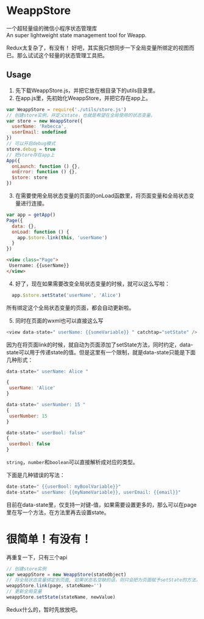 # WeappStore
 一个超轻量级的微信小程序状态管理库  
An super lightweight state management tool for Weapp.

Redux太复杂了，有没有！
好吧，其实我只想同步一下全局变量所绑定的视图而已。那么试试这个轻量的状态管理工具把。

## Usage
1. 先下载WeappStore.js，并把它放在根目录下的utils目录里。
2. 在app.js里，先初始化WeappStore，并把它存在app上。
```javascript
var WeappStore = require('./utils/store.js')
// 创建store实例，并定义state，也就是希望在全局使用的状态变量。
var store = new WeappStore({
  userName: 'Rebecca',
  userEmail: undefined
})
// 可以开启debug模式
store.debug = true
// 把store存在app上
App({
  onLaunch: function () {},
  onError: function () {},
  $store: store
})
```
3. 在需要使用全局状态变量的页面的onLoad函数里，将页面变量和全局状态变量进行连接。
```javascript
var app = getApp()
Page({
  data: {},
  onLoad: function () {
    app.$store.link(this, 'userName')
  }
})
```
```html
<view class="Page">
 Username: {{userName}}
</view>
```
4. 好了，现在如果需要改变全局状态变量的时候，就可以这么写啦：
```javascript
  app.$store.setState('userName', 'Alice')
```
所有绑定这个全局状态变量的页面，都会自动更新啦。

5. 同时在页面的wxml也可以直接这么写
```javascript
<view data-state=" userName: {{someVariable}} " catchtap="setState" />
```
因为在将页面link的时候，就自动为页面添加了setState方法，同时约定，data-state可以用于传递state的值。但是这里有一个限制，就是data-state只能是下面几种形式：
```javascript
data-state=" userName: Alice "

{
 userName: 'Alice'
}

data-state=" userNumber: 15 "
{
 userNumber: 15
}

date-state=" userBool: false"
{
 userBool: false
}
```
`string`，`number`和`boolean`可以直接解析成对应的类型。

下面是几种错误的写法：
```javascript
date-state=" {{userBool: myBoolVariable}}"
date-state=" userName: {{myNameVariable}}, userEmail: {{email}}"
```
目前在data-state里，仅支持一对键-值，如果需要设置更多的，那么可以在page里在写一个方法，在方法里再去设置state。


# 很简单！有没有！
再重复一下，只有三个api
```javascript
// 创建store实例
var weappStore = new WeappStore(stateObject)
// 将全局状态变量绑定到页面, 如果状态名空缺的话，则只会把为页面赋予setState的方法，这样页面相当于只能设置state。
weappStore.link(page, stateName='')
// 更新全局变量
weappStore.setState(stateName, newValue)
```
Redux什么的，暂时先放放吧。
